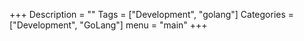 +++
Description = ""
Tags = ["Development", "golang"]
Categories = ["Development", "GoLang"]
menu = "main"
+++
